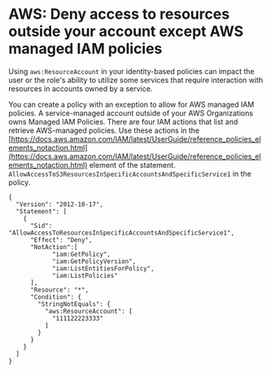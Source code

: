 # AWS: Deny access to resources outside your account except AWS managed IAM policies<a name="resource_examples_iam_policies_resource_account"></a>

Using `aws:ResourceAccount` in your identity\-based policies can impact the user or the role's ability to utilize some services that require interaction with resources in accounts owned by a service\.

You can create a policy with an exception to allow for AWS managed IAM policies\. A service\-managed account outside of your AWS Organizations owns Managed IAM Policies\. There are four IAM actions that list and retrieve AWS\-managed policies\. Use these actions in the [https://docs.aws.amazon.com/IAM/latest/UserGuide/reference_policies_elements_notaction.html](https://docs.aws.amazon.com/IAM/latest/UserGuide/reference_policies_elements_notaction.html) element of the statement\. `AllowAccessToS3ResourcesInSpecificAccountsAndSpecificService1` in the policy\.

```
{
  "Version": "2012-10-17",
  "Statement": [
    {
      "Sid": "AllowAccessToResourcesInSpecificAccountsAndSpecificService1",
      "Effect": "Deny",
      "NotAction":[
            "iam:GetPolicy",
            "iam:GetPolicyVersion",
            "iam:ListEntitiesForPolicy",
            "iam:ListPolicies"
      ],
      "Resource": "*",
      "Condition": {
        "StringNotEquals": {
          "aws:ResourceAccount": [
            "111122223333"
          ]
        }
      }
    }
  ]
}
```
